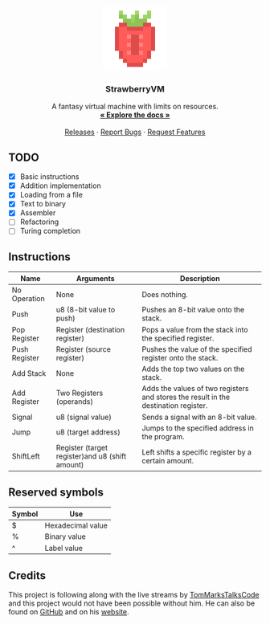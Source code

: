 <div align="center">
  <a href="https://github.com/BenMcAvoy/StrawberryVM">
    <img src="assets/logo-128x128.png" alt="Logo" width="128" height="128">
  </a>

  <h3 align="center">StrawberryVM</h3>

  <p align="center">
    A fantasy virtual machine with limits on resources.
    <br />
    <a href="https://docs.rs/strawberryvm"><strong>« Explore the docs »</strong></a>
    <br />
    <br />
    <a href="https://github.com/BenMcAvoy/StrawberryVM/releases">Releases</a>
    ·
    <a href="https://github.com/BenMcAvoy/StrawberryVM/issues">Report Bugs</a>
    ·
    <a href="https://github.com/BenMcAvoy/StrawberryVM/issues">Request Features</a>
  </p>
</div>



## TODO
- [x] Basic instructions
- [x] Addition implementation
- [x] Loading from a file
- [x] Text to binary
- [x] Assembler
- [ ] Refactoring
- [ ] Turing completion

## Instructions
| Name          | Arguments                                       | Description                                                                         |
|---------------|-------------------------------------------------|-------------------------------------------------------------------------------------|
| No Operation  | None                                            | Does nothing.                                                                       |
| Push          | u8 (8-bit value to push)                        | Pushes an 8-bit value onto the stack.                                               |
| Pop Register  | Register (destination register)                 | Pops a value from the stack into the specified register.                            |
| Push Register | Register (source register)                      | Pushes the value of the specified register onto the stack.                          |
| Add Stack     | None                                            | Adds the top two values on the stack.                                               |
| Add Register  | Two Registers (operands)                        | Adds the values of two registers and stores the result in the destination register. |
| Signal        | u8 (signal value)                               | Sends a signal with an 8-bit value.                                                 |
| Jump          | u8 (target address)                             | Jumps to the specified address in the program.                                      |
| ShiftLeft     | Register (target register)and u8 (shift amount) | Left shifts a specific register by a certain amount.                                |


## Reserved symbols
| Symbol | Use               |
|--------|-------------------|
| $      | Hexadecimal value |
| %      | Binary value      |
| ^      | Label value       |

## Credits
This project is following along with the live streams by [TomMarksTalksCode](https://www.youtube.com/@TomMarksTalksCode) and this project would not have been possible without him. He can also be found on [GitHub](https://github.com/phy1um) and on his [website](https://coding.tommarks.xyz/).

